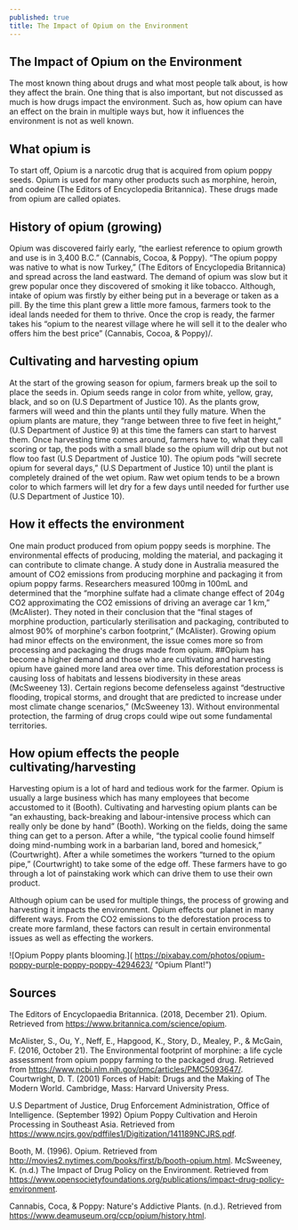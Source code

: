 ```yaml
---
published: true
title: The Impact of Opium on the Environment
---
```

## The Impact of Opium on the Environment
The most known thing about drugs and what most people talk about, is how they affect the brain. One thing that is also important, but not discussed as much is how drugs impact the environment. Such as, how opium can have an effect on the brain in multiple ways but, how it influences the environment is not as well known. 

## What opium is
To start off, Opium is a narcotic drug that is acquired from opium poppy seeds. Opium is used for many other products such as morphine, heroin, and codeine (The Editors of Encyclopedia Britannica). These drugs made from opium are called opiates. 

## History of opium (growing)
Opium was discovered fairly early, “the earliest reference to opium growth and use is in 3,400 B.C.” (Cannabis, Cocoa, & Poppy). “The opium poppy was native to what is now Turkey,” (The Editors of Encyclopedia Britannica) and spread across the land eastward. The demand of opium was slow but it grew popular once they discovered of smoking it like tobacco. Although, intake of opium was firstly by either being put in a beverage or taken as a pill. By the time this plant grew a little more famous, farmers took to the ideal lands needed for them to thrive. Once the crop is ready, the farmer takes his “opium to the nearest village where he will sell it to the dealer who offers him the best price” (Cannabis, Cocoa, & Poppy)/. 

## Cultivating and harvesting opium
At the start of the growing season for opium, farmers break up the soil to place the seeds in. Opium seeds range in color from white, yellow, gray, black, and so on (U.S Department of Justice 10). As the plants grow, farmers will weed and thin the plants until they fully mature. When the opium plants are mature, they “range between three to five feet in height,” (U.S Department of Justice 9) at this time the famers can start to harvest them. Once harvesting time comes around, farmers have to, what they call scoring or tap, the pods with a small blade so the opium will drip out but not flow too fast (U.S Department of Justice 10). The opium pods “will secrete opium for several days,” (U.S Department of Justice 10) until the plant is completely drained of the wet opium. Raw wet opium tends to be a brown color to which farmers will let dry for a few days until needed for further use (U.S Department of Justice 10).  

## How it effects the environment
One main product produced from opium poppy seeds is morphine. The environmental effects of producing, molding the material, and packaging it can contribute to climate change. A study done in Australia measured the amount of CO2 emissions from producing morphine and packaging it from opium poppy farms. Researchers measured 100mg in 100mL and determined that the “morphine sulfate had a climate change effect of 204g CO2 approximating the CO2 emissions of driving an average car 1 km,” (McAlister). They noted in their conclusion that the “final stages of morphine production, particularly sterilisation and packaging, contributed to almost 90% of morphine's carbon footprint,” (McAlister). Growing opium had minor effects on the environment, the issue comes more so from processing and packaging the drugs made from opium. 
##Opium has become a higher demand and those who are cultivating and harvesting opium have gained more land area over time. This deforestation process is causing loss of habitats and lessens biodiversity in these areas (McSweeney 13). Certain regions become defenseless against “destructive flooding, tropical storms, and drought that are predicted to increase under most climate change scenarios,” (McSweeney 13). Without environmental protection, the farming of drug crops could wipe out some fundamental territories. 

## How opium effects the people cultivating/harvesting
Harvesting opium is a lot of hard and tedious work for the farmer. Opium is usually a large business which has many employees that become accustomed to it (Booth). Cultivating and harvesting opium plants can be “an exhausting, back-breaking and labour-intensive process which can really only be done by hand” (Booth). Working on the fields, doing the same thing can get to a person. After a while, “the typical coolie found himself doing mind-numbing work in a barbarian land, bored and homesick,” (Courtwright). After a while sometimes the workers “turned to the opium pipe,” (Courtwright) to take some of the edge off. These farmers have to go through a lot of painstaking work which can drive them to use their own product. 

Although opium can be used for multiple things, the process of growing and harvesting it impacts the environment. Opium effects our planet in many different ways. From the CO2 emissions to the deforestation process to create more farmland, these factors can result in certain environmental issues as well as effecting the workers. 

 
![Opium Poppy plants blooming.]( https://pixabay.com/photos/opium-poppy-purple-poppy-poppy-4294623/ “Opium Plant!”)




## Sources
The Editors of Encyclopaedia Britannica. (2018, December 21). Opium. Retrieved from https://www.britannica.com/science/opium. 

McAlister, S., Ou, Y., Neff, E., Hapgood, K., Story, D., Mealey, P., & McGain, F. (2016, October 21). The Environmental footprint of morphine: a life cycle assessment from opium poppy farming to the packaged drug. Retrieved from https://www.ncbi.nlm.nih.gov/pmc/articles/PMC5093647/. 
Courtwright, D. T. (2001) Forces of Habit: Drugs and the Making of The Modern World. Cambridge, Mass: Harvard University Press.

U.S Department of Justice, Drug Enforcement Administration, Office of Intelligence. (September 1992) Opium Poppy Cultivation and Heroin Processing in Southeast Asia. Retrieved from https://www.ncjrs.gov/pdffiles1/Digitization/141189NCJRS.pdf.

Booth, M. (1996). Opium. Retrieved from http://movies2.nytimes.com/books/first/b/booth-opium.html.
McSweeney, K. (n.d.) The Impact of Drug Policy on the Environment. Retrieved from https://www.opensocietyfoundations.org/publications/impact-drug-policy-environment.

Cannabis, Coca, & Poppy: Nature's Addictive Plants. (n.d.). Retrieved from https://www.deamuseum.org/ccp/opium/history.html.
